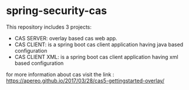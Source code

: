 spring-security-cas
========================
This repository includes 3 projects:
- CAS SERVER: overlay based cas web app.
- CAS CLIENT: is a spring boot cas client application having java based configuration
- CAS CLIENT XML:  is a spring boot cas client application having xml based configuration

for more information about cas visit the link : https://apereo.github.io/2017/03/28/cas5-gettingstarted-overlay/
